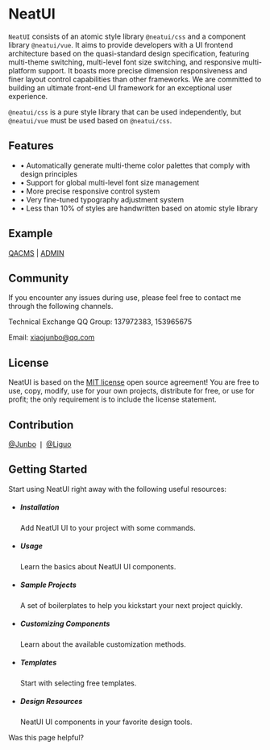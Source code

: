 # NeatUI

`NeatUI` consists of an atomic style library `@neatui/css` and a component library `@neatui/vue`. It aims to provide developers with a UI frontend architecture based on the quasi-standard design specification, featuring multi-theme switching, multi-level font size switching, and responsive multi-platform support. It boasts more precise dimension responsiveness and finer layout control capabilities than other frameworks. We are committed to building an ultimate front-end UI framework for an exceptional user experience.

`@neatui/css` is a pure style library that can be used independently, but `@neatui/vue` must be used based on `@neatui/css`.

## Features

- • Automatically generate multi-theme color palettes that comply with design principles
- • Support for global multi-level font size management
- • More precise responsive control system
- • Very fine-tuned typography adjustment system
- • Less than 10% of styles are handwritten based on atomic style library

## Example

[QACMS](https://qacms.fekit.cn/) | [ADMIN](https://case.fekit.cn/aa/)

## Community

If you encounter any issues during use, please feel free to contact me through the following channels.

Technical Exchange QQ Group: 137972383, 153965675

Email: [xiaojunbo@qq.com](xiaojunbo@qq.com)

## License

NeatUI is based on the [MIT license](https://opensource.org/license/MIT) open source agreement! You are free to use, copy, modify, use for your own projects, distribute for free, or use for profit; the only requirement is to include the license statement.

## Contribution

[<span class="ux-click">@Junbo</span>](https://github.com/junboxiao) ❘ [<span class="ux-click">@Liguo</span>](https://github.com/LLGLSS)

## Getting Started

Start using NeatUI right away with the following useful resources:

<ul ui-row="space mob-24 pad-12 dpc-8">
  <li>
    <div class="full r-sl b-solid bk-line b-xs n-ms">
      <h5>Installation</h5>
      <p class="o-ls fs-ss">Add NeatUI UI to your project with some commands.</p>
    </div>
  </li>
  <li>
    <div class="full r-sl b-solid bk-line b-xs n-ms">
      <h5>Usage</h5>
      <p class="o-ls fs-ss">Learn the basics about NeatUI UI components.</p>
    </div>
  </li>
  <li>
    <div class="full r-sl b-solid bk-line b-xs n-ms">
      <h5>Sample Projects</h5>
      <p class="o-ls fs-ss">A set of boilerplates to help you kickstart your next project quickly.</p>
    </div>
  </li>
  <li>
    <div class="full r-sl b-solid bk-line b-xs n-ms">
      <h5>Customizing Components</h5>
      <p class="o-ls fs-ss">Learn about the available customization methods.</p>
    </div>
  </li>
  <li>
    <div class="full r-sl b-solid bk-line b-xs n-ms">
      <h5>Templates</h5>
      <p class="o-ls fs-ss">Start with selecting free templates.</p>
    </div>
  </li>
  <li>
    <div class="full r-sl b-solid bk-line b-xs n-ms">
      <h5>Design Resources</h5>
      <p class="o-ls fs-ss">NeatUI UI components in your favorite design tools.</p>
    </div>
  </li>
</ul>

<div class="mt-ls" ui-flex="row xm">
  <div></div>
  <div>Was this page helpful?</div>
</div>
